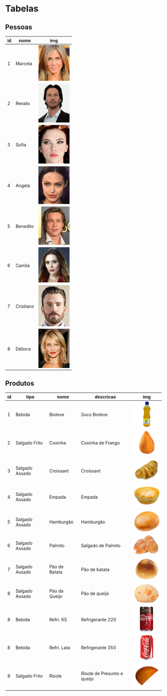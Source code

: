 # Tabelas

## Pessoas
| id  | nome      | img                                         |
| --- | --------- | ------------------------------------------- |
| 1   | Marcela   | <img src="./avatares/cli1.png" width=100px> |
| 2   | Renato    | <img src="./avatares/cli2.png" width=100px> |
| 3   | Sofia     | <img src="./avatares/cli3.png" width=100px> |
| 4   | Angela    | <img src="./avatares/cli4.png" width=100px> |
| 5   | Benedito  | <img src="./avatares/cli5.png" width=100px> |
| 6   | Camila    | <img src="./avatares/cli6.png" width=100px> |
| 7   | Cristiano | <img src="./avatares/cli7.png" width=100px> |
| 8   | Débora    | <img src="./avatares/cli8.png" width=100px> |

## Produtos
| id  | tipo           | nome          | descricao                   | img                                             |
| --- | -------------- | ------------- | --------------------------- | ----------------------------------------------- |
| 1   | Bebida         | Bioleve       | Suco Bioleve                | <img src="./cantina/bioleve.png" width=100px>   |
| 2   | Salgado Frito  | Coxinha       | Coxinha de Frango           | <img src="./cantina/coxinha.png" width=100px>   |
| 3   | Salgado Assado | Croissant     | Croissant                   | <img src="./cantina/croissant.png" width=100px> |
| 4   | Salgado Assado | Empada        | Empada                      | <img src="./cantina/empada.png" width=100px>    |
| 5   | Salgado Assado | Hamburgão     | Hamburgão                   | <img src="./cantina/hamburgao.png" width=100px> |
| 6   | Salgado Assado | Palmito       | Salgado de Palmito          | <img src="./cantina/palmito.png" width=100px>   |
| 7   | Salgado Assado | Pão de Batata | Pão de batata               | <img src="./cantina/pbatata.png" width=100px>   |
| 8   | Salgado Assado | Pão de Queijo | Pão de queijo               | <img src="./cantina/pqueijo.png" width=100px>   |
| 8   | Bebida         | Refri. KS     | Refrigerante 220            | <img src="./cantina/refri220.png" width=100px>  |
| 8   | Bebida         | Refri. Lata   | Refrigerante 350            | <img src="./cantina/refri350.png" width=100px>  |
| 8   | Salgado Frito  | Risole        | Risole de Presunto e queijo | <img src="./cantina/risole.png" width=100px>    |


